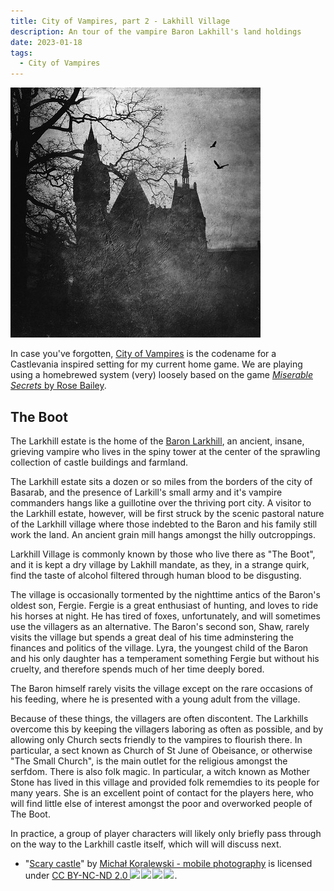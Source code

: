 ```yaml
---
title: City of Vampires, part 2 - Lakhill Village
description: An tour of the vampire Baron Lakhill's land holdings
date: 2023-01-18
tags:
  - City of Vampires
---
```


<img src="/img/scary-castle.jpg" alt="a scary castle photographed on a misty night... is it the larkhill estate?" />

In case you've forgotten, [City of Vampires](/tags/city-of-vampires/) is the codename for a Castlevania inspired setting for my current home game. We are playing using a homebrewed system (very) loosely based on the game [_Miserable Secrets_ by Rose Bailey](https://www.drivethrurpg.com/product/245941/Miserable-Secrets).

## The Boot

The Larkhill estate is the home of the [Baron Larkhill](/posts/baron-larkhill/), an ancient, insane, grieving vampire who lives in the spiny tower at the center of the sprawling collection of castle buildings and farmland.

The Larkhill estate sits a dozen or so miles from the borders of the city of Basarab, and the presence of Larkill's small army and it's vampire commanders hangs like a guillotine over the thriving port city. A visitor to the Larkhill estate, however, will be first struck by the scenic pastoral nature of the Larkhill village where those indebted to the Baron and his family still work the land. An ancient grain mill hangs amongst the hilly outcroppings.

Larkhill Village is commonly known by those who live there as "The Boot", and it is kept a dry village by Lakhill mandate, as they, in a strange quirk, find the taste of alcohol filtered through human blood to be disgusting.

The village is occasionally tormented by the nighttime antics of the Baron's oldest son, Fergie. Fergie is a great enthusiast of hunting, and loves to ride his horses at night. He has tired of foxes, unfortunately, and will sometimes use the villagers as an alternative. The Baron's second son, Shaw, rarely visits the village but spends a great deal of his time adminstering the finances and politics of the village. Lyra, the youngest child of the Baron and his only daughter has a temperament something Fergie but without his cruelty, and therefore spends much of her time deeply bored.

The Baron himself rarely visits the village except on the rare occasions of his feeding, where he is presented with a young adult from the village.

Because of these things, the villagers are often discontent. The Larkhills overcome this by keeping the villagers laboring as often as possible, and by allowing only Church sects friendly to the vampires to flourish there. In particular, a sect known as Church of St June of Obeisance, or otherwise "The Small Church", is the main outlet for the religious amongst the serfdom. There is also folk magic. In particular, a witch known as Mother Stone has lived in this village and provided folk rememdies to its people for many years. She is an excellent point of contact for the players here, who will find little else of interest amongst the poor and overworked people of The Boot.

In practice, a group of player characters will likely only briefly pass through on the way to the Larkhill castle itself, which will will discuss next.

- <p class="attribution">"<a target="_blank" rel="noopener noreferrer" href="https://www.flickr.com/photos/15382573@N06/11045158663">Scary castle</a>" by <a target="_blank" rel="noopener noreferrer" href="https://www.flickr.com/photos/15382573@N06">Michał Koralewski - mobile photography</a> is licensed under <a target="_blank" rel="noopener noreferrer" href="https://creativecommons.org/licenses/by-nd-nc/2.0/jp/?ref=openverse">CC BY-NC-ND 2.0 <img src="https://mirrors.creativecommons.org/presskit/icons/cc.svg" style="height: 1em; margin-right: 0.125em; display: inline;"></img><img src="https://mirrors.creativecommons.org/presskit/icons/by.svg" style="height: 1em; margin-right: 0.125em; display: inline;"></img><img src="https://mirrors.creativecommons.org/presskit/icons/nc.svg" style="height: 1em; margin-right: 0.125em; display: inline;"></img><img src="https://mirrors.creativecommons.org/presskit/icons/nd.svg" style="height: 1em; margin-right: 0.125em; display: inline;"></img></a>. </p>
